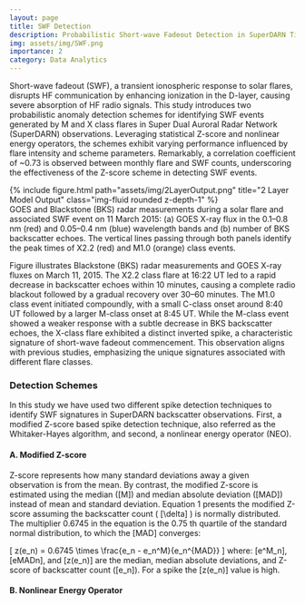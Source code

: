 ```yaml
---
layout: page
title: SWF Detection
description: Probabilistic Short-wave Fadeout Detection in SuperDARN Time Series Observations
img: assets/img/SWF.png
importance: 2
category: Data Analytics
---
```


Short-wave fadeout (SWF), a transient ionospheric response to solar flares, disrupts HF communication by enhancing ionization in the D-layer, causing severe absorption of HF radio signals. This study introduces two probabilistic anomaly detection schemes for identifying SWF events generated by M and X class flares in Super Dual Auroral Radar Network (SuperDARN) observations. Leveraging statistical Z-score and nonlinear energy operators, the schemes exhibit varying performance influenced by flare intensity and scheme parameters. Remarkably, a correlation coefficient of ~0.73 is observed between monthly flare and SWF counts, underscoring the effectiveness of the Z-score scheme in detecting SWF events.


<div class="row">
    <div class="col-sm mt-3 mt-md-0">
        {% include figure.html path="assets/img/2LayerOutput.png" title="2 Layer Model Output" class="img-fluid rounded z-depth-1" %}
    </div>
</div>
<div class="caption">
    GOES and Blackstone (BKS) radar measurements during a solar flare and associated SWF event on 11 March 2015: (a) GOES X-ray flux in the 0.1–0.8 nm (red) and 0.05–0.4 nm (blue) wavelength bands and (b) number of BKS backscatter echoes. The vertical lines passing through both panels identify the peak times of X2.2 (red) and M1.0 (orange) class events.
</div>

Figure illustrates Blackstone (BKS) radar measurements and GOES X-ray fluxes on March 11, 2015. The X2.2 class flare at 16:22 UT led to a rapid decrease in backscatter echoes within 10 minutes, causing a complete radio blackout followed by a gradual recovery over 30–60 minutes. The M1.0 class event initiated compoundly, with a small C-class onset around 8:40 UT followed by a larger M-class onset at 8:45 UT. While the M-class event showed a weaker response with a subtle decrease in BKS backscatter echoes, the X-class flare exhibited a distinct inverted spike, a characteristic signature of short-wave fadeout commencement. This observation aligns with previous studies, emphasizing the unique signatures associated with different flare classes.

### Detection Schemes
In this study we have used two different spike detection techniques to identify SWF signatures in SuperDARN backscatter observations. First, a modified Z-score based spike detection technique, also referred as the Whitaker-Hayes algorithm, and second, a nonlinear energy operator (NEO).

#### A. Modified Z-score
Z-score represents how many standard deviations away a given observation is from the mean. By contrast, the modified Z-score is estimated using the median (\[M\]) and median absolute deviation (\[MAD\]) instead of mean and standard deviation. Equation 1 presents the modified Z-score assuming the backscatter count ( \[\delta\] ) is normally distributed. The multiplier 0.6745 in the equation is the 0.75 th quartile of the standard normal distribution, to which the \[MAD\] converges:

\[
    z(e_n) = 0.6745 \times \frac{e_n - e_n^M}{e_n^{MAD}}
\]
where: \[e^M_n\], \[eMADn\], and \[z(e_n)\] are the median, median absolute deviations, and Z-score of backscatter count (\[e_n\]). For a spike the \[z(e_n)\] value is high.

#### B. Nonlinear Energy Operator
